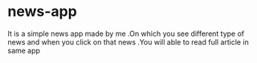 # news-app
It is a simple news app made by me .On which you see different type of news and when you click on that news .You will able to read full article in same app
